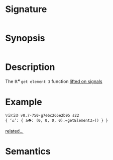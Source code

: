 # Signature
```vikid-signature
```

# Synopsis
```vikid-synopsis
```

# Description
The __ℝ⁴__ `get element 3` function [lifted on signals](/refman/concepts/pure_functions)

# Example
```vikid-script
𝕍i𝕂i𝔻 v0.7-750-g7e6c265e2b95 s22
{ ‘⌂’: { a👁: (0, 0, 0, 0).«getElement3»() } }
```


[related...](https://en.wikipedia.org/wiki/Tuple)

# Semantics